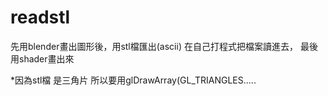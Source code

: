 # readstl

先用blender畫出圖形後，用stl檔匯出(ascii)
在自己打程式把檔案讀進去，
最後用shader畫出來


*因為stl檔 是三角片 所以要用glDrawArray(GL_TRIANGLES.....
